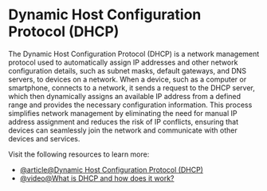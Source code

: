 # Dynamic Host Configuration Protocol (DHCP)

The Dynamic Host Configuration Protocol (DHCP) is a network management protocol used to automatically assign IP addresses and other network configuration details, such as subnet masks, default gateways, and DNS servers, to devices on a network. When a device, such as a computer or smartphone, connects to a network, it sends a request to the DHCP server, which then dynamically assigns an available IP address from a defined range and provides the necessary configuration information. This process simplifies network management by eliminating the need for manual IP address assignment and reduces the risk of IP conflicts, ensuring that devices can seamlessly join the network and communicate with other devices and services.

Visit the following resources to learn more:

- [@article@Dynamic Host Configuration Protocol (DHCP)](https://learn.microsoft.com/en-us/windows-server/networking/technologies/dhcp/dhcp-top)
- [@video@What is DHCP and how does it work?](https://www.youtube.com/watch?v=ldtUSSZJCGg)